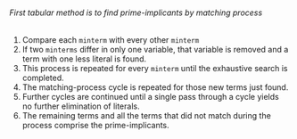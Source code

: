 ###### First tabular method is to find prime-implicants by matching process
1. Compare each `minterm` with every other `minterm` 
2. If two `minterms` differ in only one variable, that variable is removed and a term with one less literal is found.
3. This process is repeated for every `minterm` until the exhaustive search is completed.
4. The matching-process cycle is repeated for those new terms just found.
5. Further cycles are continued until a single pass through a cycle yields no further elimination of literals.
6. The remaining terms and all the terms that did not match during the process comprise the prime-implicants.